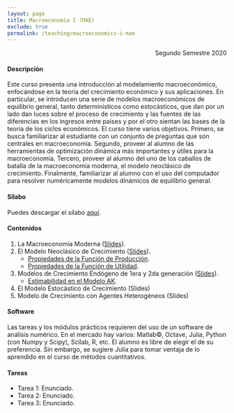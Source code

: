 ```yaml
---
layout: page
title: Macroeconomía I (MAE)
exclude: true
permalink: /teaching/macroeconomics-i-mae
---
```


<div style="text-align: right"> Segundo Semestre 2020 </div>

#### Descripción

Este curso presenta una introducción al modelamiento macroeconómico, enfocándose en la teoría del crecimiento económico y sus aplicaciones. En particular, se introducen una serie de modelos macroeconómicos de equilibrio general, tanto determinísticos como estocásticos, que dan por un lado dan luces sobre el proceso de crecimiento y las fuentes de las diferencias en los ingresos entre países y por el otro sientan las bases de la teoría de los ciclos económicos. El curso tiene varios objetivos. Primero, se busca familiarizar al estudiante con un conjunto de preguntas que son centrales en macroeconomía. Segundo, proveer al alumno de las herramientas de optimización dinámica más importantes y útiles para la macroeconomía. Tercero, proveer al alumno del uno de los caballos de batalla de la macroeconomía moderna, el modelo neoclásico de crecimiento. Finalmente, familiarizar al alumno con el uso del computador para resolver numéricamente modelos dinámicos de equilibrio general.

#### Sílabo

Puedes descargar el sílabo [aquí](https://www.dropbox.com/s/8fn82c3n1tovhqg/Silabo%20Macro%20I%202019.pdf?raw=1).

#### Contenidos

1. La Macroeconomía Moderna ([Slides](https://www.dropbox.com/s/ihpz2nkwb4z1ljm/c1_La_Macro_Moderna.pdf?raw=1)).
2. El Modelo Neoclásico de Crecimiento ([Slides](https://www.dropbox.com/s/6xu4fzy32gv4r30/c2_El_Modelo_Noclasico_de_Crecimiento.pdf?raw=1)).
	- [Propiedades de la Función de Producción](https://www.dropbox.com/s/diq44hlyt16u7tz/1_Propiedades_Funcion_Produccion.pdf?raw=1).
	- [Propiedades de la Función de Utilidad](https://www.dropbox.com/s/wyxm2t6ifp199sv/2_Propiedades_Funcion_Utilidad.pdf?raw=1).
3. Modelos de Crecimiento Endógeno de 1era y 2da generación ([Slides](https://www.dropbox.com/s/pz4z2icwm6l2zb7/c3_Modelos_de_Crecimiento_Endogeno.pdf?raw=1)).
	- [Estimabilidad en el Modelo AK](https://www.dropbox.com/s/n6o2tfucf39g4ss/3_Estabilidad_Modelo_AK.pdf?raw=1).
4. El Modelo Estocástico de Crecimiento (Slides)
5. Modelo de Crecimiento con Agentes Heterogéneos (Slides)

#### Software

Las tareas y los módulos prácticos requieren del uso de un software de análisis numérico. En el mercado hay varios: Matlab©, Octave, Julia, Python (con Numpy y Scipy), Scilab, R, etc. El alumno es libre de elegir el de su preferencia. Sin embargo, se sugiere Julia para tomar ventaja de lo aprendido en el curso de métodos cuantitativos.

#### Tareas

- Tarea 1: Enunciado. 
- Tarea 2: Enunciado.
- Tarea 3: Enunciado.